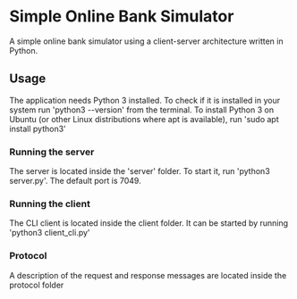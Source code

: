 # Simple Online Bank Simulator
A simple online bank simulator using a client-server architecture written in Python.

## Usage
The application needs Python 3 installed. To check if it is installed in your system run 'python3 --version' from the terminal.
To install Python 3 on Ubuntu (or other Linux distributions where apt is available), run 'sudo apt install python3'

### Running the server
The server is located inside the 'server' folder. To start it, run 'python3 server.py'. The default port is 7049.

### Running the client
The CLI client is located inside the client folder. It can be started by running 'python3 client_cli.py'

### Protocol
A description of the request and response messages are located inside the protocol folder
